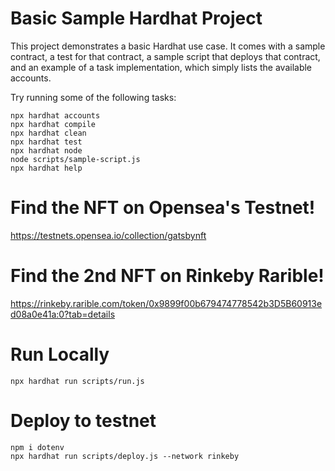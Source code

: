 # Basic Sample Hardhat Project

This project demonstrates a basic Hardhat use case. It comes with a sample contract, a test for that contract, a sample script that deploys that contract, and an example of a task implementation, which simply lists the available accounts.

Try running some of the following tasks:

```shell
npx hardhat accounts
npx hardhat compile
npx hardhat clean
npx hardhat test
npx hardhat node
node scripts/sample-script.js
npx hardhat help
```

# Find the NFT on Opensea's Testnet!
https://testnets.opensea.io/collection/gatsbynft

# Find the 2nd NFT on Rinkeby Rarible!
https://rinkeby.rarible.com/token/0x9899f00b679474778542b3D5B60913ed08a0e41a:0?tab=details 

# Run Locally
```shell
npx hardhat run scripts/run.js
```

# Deploy to testnet
```shell
npm i dotenv
npx hardhat run scripts/deploy.js --network rinkeby
```